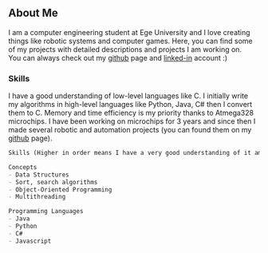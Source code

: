 ## About Me

I am a computer engineering student at Ege University and I love creating things like robotic systems and computer games. Here, you can find some of my projects with detailed descriptions and projects I am working on.<br>
You can always check out my [github](https://github.com/ARXINO) page and [linked-in](https://www.linkedin.com/in/emre-sahinn/) account :)

### Skills

I have a good understanding of low-level languages like C. I initially write my algorithms in high-level languages like Python, Java, C# then I convert them to C. Memory and time efficiency is my priority thanks to Atmega328 microchips. I have been working on microchips for 3 years and since then I made several robotic and automation projects (you can found them on my [github](https://github.com/ARXINO) page).

```markdown
Skills (Higher in order means I have a very good understanding of it among others)

Concepts
- Data Structures
- Sort, search algorithms
- Object-Oriented Programming
- Multithreading

Programming Languages
- Java
- Python
- C#
- Javascript
```
